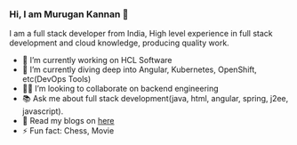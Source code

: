 ### Hi, I am Murugan Kannan 👋

I am a full stack developer from India, High level experience in full stack development and cloud knowledge, producing quality work.

- 🔭 I’m currently working on HCL Software
- 🌱 I’m currently diving deep into Angular, Kubernetes, OpenShift, etc(DevOps Tools)
- 👨‍💻 I’m looking to collaborate on backend engineering
- 📚 Ask me about full stack development(java, html, angular, spring, j2ee, javascript).
- 📖 Read my blogs on [here](https://murugan-kannan.blogspot.com/)
- ⚡ Fun fact: Chess, Movie

  

